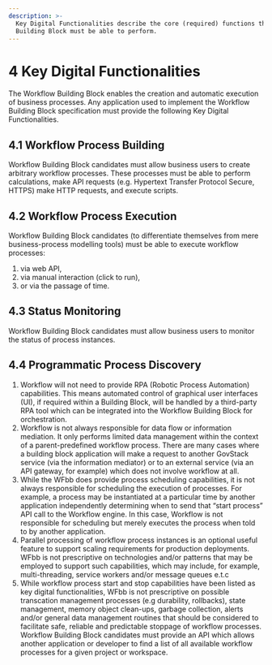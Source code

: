 ```yaml
---
description: >-
  Key Digital Functionalities describe the core (required) functions that this
  Building Block must be able to perform.
---
```


# 4 Key Digital Functionalities

The Workflow Building Block enables the creation and automatic execution of business processes. Any application used to implement the Workflow Building Block specification must provide the following Key Digital Functionalities.

## 4.1 Workflow Process Building

Workflow Building Block candidates must allow business users to create arbitrary workflow processes. These processes must be able to perform calculations, make API requests (e.g. Hypertext Transfer Protocol Secure, HTTPS) make HTTP requests, and execute scripts.

## 4.2 Workflow Process Execution

Workflow Building Block candidates (to differentiate themselves from mere business-process modelling tools) must be able to execute workflow processes:

1. via web API,
2. via manual interaction (click to run),
3. or via the passage of time.

## 4.3 Status Monitoring

Workflow Building Block candidates must allow business users to monitor the status of process instances.

## 4.4 Programmatic Process Discovery

1. Workflow will not need to provide RPA (Robotic Process Automation)
   capabilities. This means automated control of graphical user interfaces (UI),
   if required within a Building Block, will be handled by a third-party RPA
   tool which can be integrated into the Workflow Building Block for
   orchestration.
2. Workflow is not always responsible for data flow or information mediation. It
   only performs limited data management within the context of a
   parent-predefined workflow process. There are many cases where a building
   block application will make a request to another GovStack service (via the
   information mediator) or to an external service (via an API gateway, for
   example) which does not involve workflow at all.
3. While the WFbb does provide process scheduling capabilities, it is not always
   responsible for scheduling the execution of processes. For example, a process
   may be instantiated at a particular time by another application independently
   determining when to send that “start process” API call to the Workflow
   engine. In this case, Workflow is not responsible for scheduling but merely
   executes the process when told to by another application.
4. Parallel processing of workflow process instances is an optional useful feature to support scaling requirements for production deployments. WFbb is not prescriptive on technologies and/or patterns that may be employed to support such capabilities, which may include, for example, multi-threading, service workers and/or message queues e.t.c
5. While workflow process start and stop capabilities have been listed as key digital functionalities, WFbb is not prescriptive on possible transcation management processes (e.g durability, rollbacks), state management, memory object clean-ups, garbage collection, alerts and/or general data management routines that should be considered to facilitate safe, reliable and predictable stoppage of workflow processes.
Workflow Building Block candidates must provide an API which allows another application or developer to find a list of all available workflow processes for a given project or workspace.
